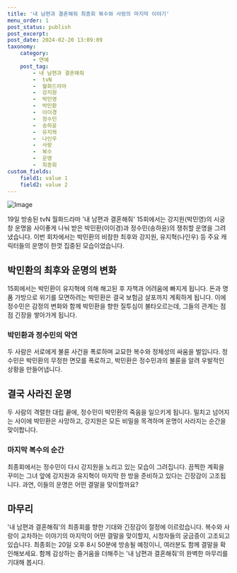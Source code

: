 ```yaml
---
title: '내 남편과 결혼해줘 최종회 복수와 사랑의 마지막 이야기'
menu_order: 1
post_status: publish
post_excerpt: 
post_date: 2024-02-20 13:09:09
taxonomy:
    category:
        - 연예
    post_tag:
        - 내 남편과 결혼해줘
        -  tvN
        -  월화드라마
        -  강지원
        -  박민영
        -  박민환
        -  이이경
        -  정수민
        -  송하윤
        -  유지혁
        -  나인우
        -  사랑
        -  복수
        -  운명
        -  최종회
custom_fields:
    field1: value 1
    field2: value 2
---
```


![Image](https://mimgnews.pstatic.net/image/076/2024/02/20/2024022001001312300178441_20240220083204250.jpg?type=w540)

19일 방송된 tvN 월화드라마 '내 남편과 결혼해줘' 15회에서는 강지원(박민영)의 시궁창 운명을 사이좋게 나눠 받은 박민환(이이경)과 정수민(송하윤)의 쟁취할 운명을 그려냈습니다. 이번 회차에서는 박민환의 비참한 최후와 강지원, 유지혁(나인우) 등 주요 캐릭터들의 운명이 한껏 집중된 모습이었습니다.
## 박민환의 최후와 운명의 변화
15회에서는 박민환이 유지혁에 의해 해고된 후 자책과 어려움에 빠지게 됩니다. 돈과 명품 가방으로 위기를 모면하려는 박민환은 결국 보험금 살포까지 계획하게 됩니다. 이에 정수민은 감정의 변화와 함께 박민환을 향한 질투심이 불타오르는데, 그들의 관계는 점점 긴장을 쌓아가게 됩니다.
### 박민환과 정수민의 악연
두 사람은 서로에게 불륜 사건을 폭로하며 교묘한 복수와 정체성의 싸움을 벌입니다. 정수민은 박민환의 무정한 면모를 폭로하고, 박민환은 정수민과의 불륜을 알려 우발적인 상황을 만들어냅니다.
## 결국 사라진 운명
두 사람의 격렬한 대립 끝에, 정수민이 박민환의 죽음을 일으키게 됩니다. 밀치고 넘어지는 사이에 박민환은 사망하고, 강지원은 모든 비밀을 목격하며 운명이 사라지는 순간을 맞이합니다.
### 마지막 복수의 순간
최종회에서는 정수민이 다시 강지원을 노리고 있는 모습이 그려집니다. 끔찍한 계획을 꾸미는 그녀 앞에 강지원과 유지혁이 마지막 한 방을 준비하고 있다는 긴장감이 고조됩니다. 과연, 이들의 운명은 어떤 결말을 맞이할까요?
## 마무리
'내 남편과 결혼해줘'의 최종회를 향한 기대와 긴장감이 절정에 이르렀습니다. 복수와 사랑이 교차하는 이야기의 마지막이 어떤 결말을 맞이할지, 시청자들의 궁금증이 고조되고 있습니다. 최종회는 20일 오후 8시 50분에 방송될 예정이니, 여러분도 함께 결말을 확인해보세요. 함께 감상하는 즐거움을 더해주는 '내 남편과 결혼해줘'의 완벽한 마무리를 기대해 봅시다.
